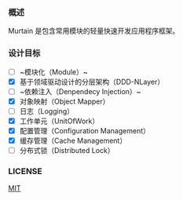 ### 概述

Murtain 是包含常用模块的轻量快速开发应用程序框架。

### 设计目标

- [ ] ~模块化（Module）~
- [x] 基于领域驱动设计的分层架构（DDD-NLayer）
- [ ] ~依赖注入（Denpendecy Injection）~
- [x] 对象映射（Object Mapper）
- [ ] 日志（Logging）
- [x] 工作单元（UnitOfWork）
- [x] 配置管理（Configuration Management）
- [x] 缓存管理（Cache Management）
- [ ] 分布式锁（Distributed Lock）

### LICENSE

[MIT](https://github.com/Murtain/Murtain/blob/master/LICENSE)
